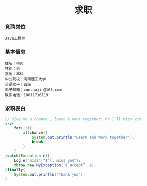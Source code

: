 ﻿# <center>求职</center>

### 竞聘岗位

	Java工程师


### 基本信息

	姓名：杨岗  
	性别：男
	学历：本科
	毕业院校：河南理工大学
	英语水平：四级
	电子邮箱：cuncaojin@163.com 
	联系电话：18811716119

### 求职表白

``` java
// Give me a chance , learn & work together! Or I'll miss you.
try{
	for(;;){
		if(chance){
			System.out.println("Learn and Work together");
			break;
		}
	}
}catch(Exception e){
	Log.e("miss","I'll miss you");
	throw new MyException("I accept”, e);
}finally{
	System.out.println("Thank you");
}
```
